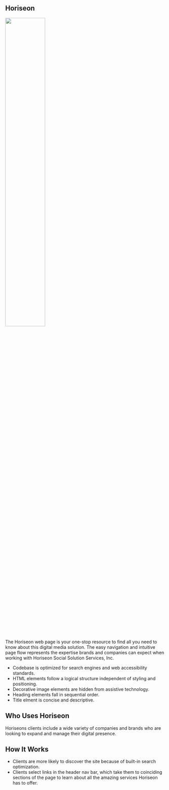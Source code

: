 ## Horiseon
<img src="./assets/images/social-media-marketing.jpg" width= "50%" height="50%" role="presentation" aria-hidden="true">

The Horiseon web page is your one-stop resource to find all you need to know about this digital media solution. The easy navigation and intuitive page flow represents the expertise brands and companies can expect when working with Horiseon Social Solution Services, Inc.

* Codebase is optimized for search engines and web accessibility standards.
* HTML elements follow a logical structure independent of styling and positioning.
* Decorative image elements are hidden from assistive technology.
* Heading elements fall in sequential order.
* Title elment is concise and descriptive.

## Who Uses Horiseon

Horiseons clients include a wide variety of companies and brands who are looking to expand and manage their digital presence.

## How It Works

* Clients are more likely to discover the site because of built-in search optimization.
* Clients select links in the header nav bar, which take them to coinciding sections of the page to learn about all the amazing services Horiseon has to offer.